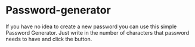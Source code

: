 # Password-generator
If you have no idea to create a new password you can use this simple Password Generator.
Just write in the number of characters that password needs to have and click the button. 
